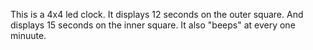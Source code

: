 This is a 4x4 led clock.
It displays 12 seconds on the outer square. 
And displays 15 seconds on the inner square.
It also "beeps" at every one minuute.

